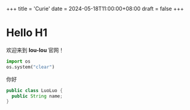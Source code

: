 +++
title = 'Curie'
date = 2024-05-18T11:00:00+08:00
draft = false
+++

# Hello H1

欢迎来到 **lou-lou** 官网！

```python
import os
os.system("clear")
```

你好

```java
public class LuoLuo {
  public String name;
}
```

